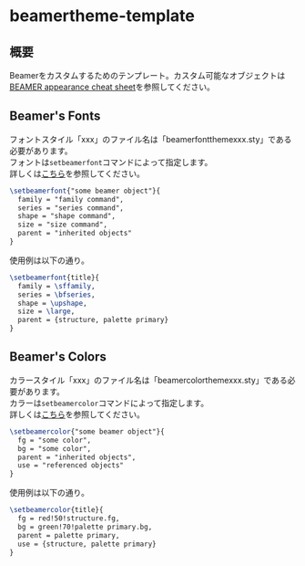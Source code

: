 # beamertheme-template

## 概要

Beamerをカスタムするためのテンプレート。カスタム可能なオブジェクトは[BEAMER appearance cheat sheet](http://www.cpt.univ-mrs.fr/~masson/latex/Beamer-appearance-cheat-sheet.pdf)を参照してください。

## Beamer's Fonts

フォントスタイル「xxx」のファイル名は「beamerfontthemexxx.sty」である必要があります。  
フォントは`setbeamerfont`コマンドによって指定します。  
詳しくは[こちら](https://ftp.kddilabs.jp/CTAN/macros/latex/contrib/beamer/doc/beameruserguide.pdf#page=202)を参照してください。

```sty
\setbeamerfont{"some beamer object"}{
  family = "family command",
  series = "series command",
  shape = "shape command",
  size = "size command",
  parent = "inherited objects"
}
```

使用例は以下の通り。

```sty
\setbeamerfont{title}{
  family = \sffamily,
  series = \bfseries,
  shape = \upshape,
  size = \large,
  parent = {structure, palette primary}
}
```

## Beamer's Colors

カラースタイル「xxx」のファイル名は「beamercolorthemexxx.sty」である必要があります。  
カラーは`setbeamercolor`コマンドによって指定します。  
詳しくは[こちら](https://ftp.kddilabs.jp/CTAN/macros/latex/contrib/beamer/doc/beameruserguide.pdf#page=188)を参照してください。

```sty
\setbeamercolor{"some beamer object"}{
  fg = "some color",
  bg = "some color",
  parent = "inherited objects",
  use = "referenced objects"
}
```

使用例は以下の通り。

```sty
\setbeamercolor{title}{
  fg = red!50!structure.fg,
  bg = green!70!palette primary.bg,
  parent = palette primary,
  use = {structure, palette primary}
}
```
